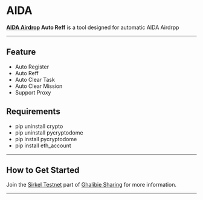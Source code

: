 # AIDA

**[AIDA Airdrop](https://my.aidapp.com?refCode=SpB4q5fQq_NIfTG) Auto Reff** is a tool designed for automatic AIDA Airdrpp

---

## Feature
- Auto Register
- Auto Reff 
- Auto Clear Task
- Auto Clear Mission
- Support Proxy



## Requirements
- pip uninstall crypto
- pip uninstall pycryptodome
- pip install pycryptodome
- pip install eth_account
 

---

## How to Get Started  
Join the [Sirkel Testnet](https://t.me/sirkel_testnet) part of [Ghalibie Sharing](https://t.me/ghalibie_sharing) for more information.  

---
